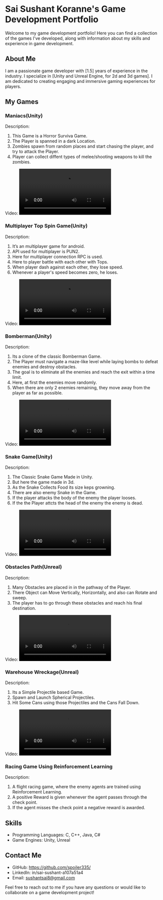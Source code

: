 # Sai Sushant Koranne's Game Development Portfolio

Welcome to my game development portfolio! Here you can find a collection of the games I've developed, along with information about my skills and experience in game development.

## About Me

I am a passionate game developer with [1.5] years of experience in the industry. I specialize in [Unity and Unreal Engine, for 2d and 3d games]. I am dedicated to creating engaging and immersive gaming experiences for players.

## My Games

### Maniacs(Unity)

Description: 

1. This Game is a Horror Surviva Game.
2. The Player is spanned in a dark Location.
3. Zombies spawn from random places and start chasing the player, and try to attack the Player.
4. Player can collect diffent types of melee/shooting weapons to kill the zombies.

Video: 
<video src="https://drive.google.com/file/d/1U_C2vyjTJ4OvvH-dxqqRr114melqp2Np/view?usp=drive_link" controls="controls" style="max-width: 730px;">
</video>

### Multiplayer Top Spin Game(Unity)

Description: 
1. It’s an multiplayer game for android. 
2. API used for multiplayer is PUN2.
3. Here for multiplayer connection RPC is used. 
4. Here to player battle with each other with Tops.
5. When player dash against each other, they lose speed.
6. Whenever a player's speed becomes zero, he loses.

Video: 
<video src="https://drive.google.com/file/d/1azOcJk6blNIGN3PWdYcsNr8DVT_qDBa6/view?usp=drive_link" controls="controls" style="max-width: 730px;">
</video>


### Bomberman(Unity)

Description: 
1. Its a clone of the classic Bomberman Game.
2. The Player must navigate a maze-like level while laying bombs to defeat enemies and destroy obstacles.
3. The goal is to eliminate all the enemies and reach the exit within a time limit.
4. Here, at first the enemies move randomly.
5. When there are only 2 enemies remaining, they move away from the player as far as possible.

Video: 
<video src="https://drive.google.com/file/d/1uZU63bv8w1Fjsz1FgGP2pXJONHN81Xim/view?usp=drive_link" controls="controls" style="max-width: 730px;">
</video>

### Snake Game(Unity)

Description: 

1. The Classic Snake Game Made in Unity.
2. But here the game made in 3d.
3. As the Snake Collects Food its size keps growning.
4. There are also enemy Snake in the Game.
5. If the player attacks the body of the enemy the player looses.
6. If the the Player attcts the head of the enemy the enemy is dead.

Video: 
<video src="https://drive.google.com/file/d/1Xf7BrcK1LzorOENNvWXiiqc7JBm6S818/view?usp=drive_link" controls="controls" style="max-width: 730px;">
</video>


### Obstacles Path(Unreal)

Description: 
1. Many Obstacles are placed in in the pathway of the Player.
2. There Object can Move Vertically, Horizontally, and also can Rotate and sweep.
3. The player has to go through these obstacles and reach his final destination.

Video: 
<video src="https://drive.google.com/file/d/1UYEjyXTsrtarQkPQbejlFqCE8-fO_6t5/view?usp=drive_link" controls="controls" style="max-width: 730px;">
</video>


### Warehouse Wreckage(Unreal)

Description: 
1. Its a Simple Projectile based Game.
2. Spawn and Launch Spherical Projectiles.
3. Hit Some Cans using those Projectiles and the Cans Fall Down.

Video: 
<video src="https://drive.google.com/file/d/1T4DW7ZRGkYYPZh6L95njp_s4KwSBJ2lG/view?usp=drive_link" controls="controls" style="max-width: 730px;">
</video>


### Racing Game Using Reinforcement Learning

Description: 

1. A flight racing game, where the enemy agents are trained using Reinforcement Learning. 
2. A positive Reward is given whenever the agent passes through the check point.
3. If the agent misses the check point a negative reward is awarded.
 

## Skills

- Programming Languages: 
C, C++, Java, C#
- Game Engines: Unity, Unreal


## Contact Me

- GitHub: https://github.com/spoiler335/
- LinkedIn: in/sai-sushant-a107a51a4
- Email: sushantsai8@gmail.com

Feel free to reach out to me if you have any questions or would like to collaborate on a game development project!
